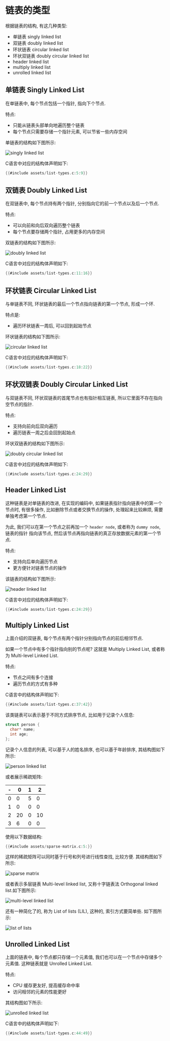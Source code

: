 # 链表的类型

根据链表的结构, 有这几种类型:

- 单链表 singly linked list
- 双链表 doubly linked list
- 环状链表 circular linked list
- 环状双链表 doubly circular linked list
- header linked list
- multiply linked list
- unrolled linked list

## 单链表 Singly Linked List

在单链表中, 每个节点包括一个指针, 指向下个节点.

特点:

- 只能从链表头部单向地遍历整个链表
- 每个节点只需要存储一个指针元素, 可以节省一些内存空间

单链表的结构如下图所示:

![singly linked list](assets/singly-linked-list.svg)

C语言中对应的结构体声明如下:

```C
{{#include assets/list-types.c:5:9}}
```

## 双链表 Doubly Linked List

在双链表中, 每个节点持有两个指针, 分别指向它的前一个节点以及后一个节点.

特点:

- 可以向前和向后双向遍历整个链表
- 每个节点要存储两个指针, 占用更多的内存空间

双链表的结构如下图所示:

![doubly linked list](assets/doubly-linked-list.svg)

C语言中对应的结构体声明如下:

```C
{{#include assets/list-types.c:11:16}}
```

## 环状链表 Circular Linked List

与单链表不同, 环状链表的最后一个节点指向链表的第一个节点, 形成一个环.

特点是:

- 遍历环状链表一周后, 可以回到起始节点

环状链表的结构如下图所示:

![circular linked list](assets/circular-linked-list.svg)

C语言中对应的结构体声明如下:

```C
{{#include assets/list-types.c:18:22}}
```

## 环状双链表 Doubly Circular Linked List

与双链表不同, 环状双链表的首尾节点也有指针相互链表, 所以它里面不存在指向空节点的指针.

特点:

- 支持向前向后双向遍历
- 遍历链表一周之后会回到起始点

环状双链表的结构如下图所示:

![doubly circular linked list](assets/doubly-circular-linked-list.svg)

C语言中对应的结构体声明如下:

```C
{{#include assets/list-types.c:24:29}}
```

## Header Linked List

这种链表是对单链表的改进, 在实现的编码中, 如果链表指针指向链表中的第一个节点时, 有很多操作,
比如删除节点或者交换节点的操作, 处理起来比较麻烦, 需要单独考虑第一个节点.

为此, 我们可以在第一个节点之前再加一个 `header node`, 或者称为 `dummy node`, 链表的指针
指向该节点, 然后该节点再指向链表的真正存放数据元素的第一个节点.

特点:

- 支持向后单向遍历节点
- 更方便针对链表节点的操作

该链表的结构如下图所示:

![header linked list](assets/header-linked-list.svg)

C语言中对应的结构体声明如下:

```C
{{#include assets/list-types.c:24:29}}
```

## Multiply Linked List

上面介绍的双链表, 每个节点有两个指针分别指向节点的前后相邻节点.

如果一个节点中有多个指针指向别的节点呢? 这就是 Multiply Linked List, 或者称为 Multi-level Linked List.

特点:

- 节点之间有多个连接
- 遍历节点的方式有多种

C语言中的结构体声明如下:

```C
{{#include assets/list-types.c:37:42}}
```

该类链表可以表示基于不同方式排序节点, 比如用于记录个人信息:

```C
struct person {
  char* name;
  int age;
};
```

记录个人信息的列表, 可以基于人的姓名排序, 也可以基于年龄排序, 其结构图如下所示:

![person linked list](assets/person-linked-list.svg)

或者展示稀疏矩阵:

| - | 0  | 1 | 2  |
|---|----|---|----|
| 0 | 0  | 5 | 0  |
| 1 | 0  | 0 | 0  |
| 2 | 20 | 0 | 10 |
| 3 | 6  | 0 | 0  |

使用以下数据结构:

```C
{{#include assets/sparse-matrix.c:5:}}
```

这样的稀疏矩阵可以同时基于行号和列号进行线性查找, 比较方便.
其结构图如下所示:

![sparse matrix](assets/sparse-matrix.svg)

或者表示多层链表 Multi-level linked list, 又称十字链表法 Orthogonal linked list.如下图所示:

![multi-level linked list](assets/multi-level-linked-list.svg)

还有一种简化了的, 称为 List of lists (LIL), 这种的, 索引方式要简单些.
如下图所示:

![list of lists](assets/list-of-lists.svg)

## Unrolled Linked List

上面的链表中, 每个节点都只存储一个元素值, 我们也可以在一个节点中存储多个元素值.
这种链表就是 Unrolled Linked List.

特点:

- CPU 缓存更友好, 提高缓存命中率
- 访问相邻的元素的性能更好

其结构图如下所示:

![unrolled linked list](assets/unrolled-linked-list.svg)

C语言中的结构体声明如下:

```C
{{#include assets/list-types.c:44:49}}
```